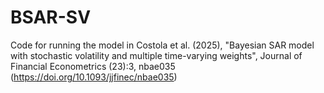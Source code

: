 # BSAR-SV
Code for running the model in Costola et al. (2025), "Bayesian SAR model with stochastic volatility and multiple time-varying weights", Journal of Financial Econometrics (23):3, nbae035 (https://doi.org/10.1093/jjfinec/nbae035)
